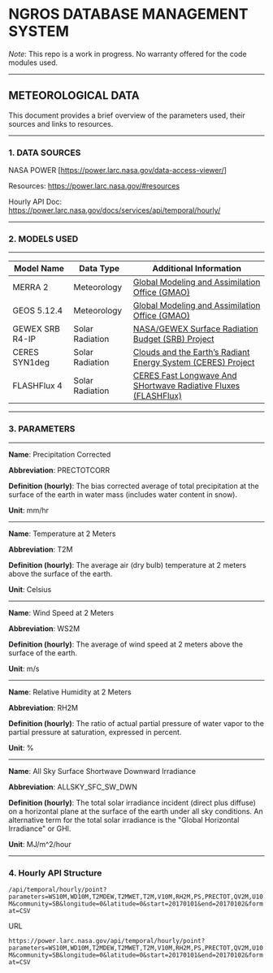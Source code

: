# NGROS DATABASE MANAGEMENT SYSTEM
*Note*: This repo is a work in progress. No warranty offered for the code modules used. 

----
## METEOROLOGICAL DATA

This document provides a brief overview of the parameters used, their sources and links to resources. 

---
### 1. DATA SOURCES

NASA POWER [<https://power.larc.nasa.gov/data-access-viewer/>]

Resources: <https://power.larc.nasa.gov/#resources>

Hourly API Doc: <https://power.larc.nasa.gov/docs/services/api/temporal/hourly/>

---
### 2. MODELS USED
---

| Model Name | Data Type | Additional Information |
| -------- | -------- | -------- |
| MERRA 2 | Meteorology | [Global Modeling and Assimilation Office (GMAO)](http://gmao.gsfc.nasa.gov/) |
| GEOS 5.12.4 | Meteorology | [Global Modeling and Assimilation Office (GMAO)](http://gmao.gsfc.nasa.gov/) |
| GEWEX SRB R4-IP | Solar Radiation | [NASA/GEWEX Surface Radiation Budget (SRB) Project](http://gewex-srb.larc.nasa.gov/) |
| CERES SYN1deg | Solar Radiation | [Clouds and the Earth’s Radiant Energy System (CERES) Project](https://ceres.larc.nasa.gov/) |
| FLASHFlux 4 | Solar Radiation | [CERES Fast Longwave And SHortwave Radiative Fluxes (FLASHFlux)](http://flashflux.larc.nasa.gov/) |

---
### 3. PARAMETERS

---
**Name**: Precipitation Corrected

**Abbreviation**: PRECTOTCORR

**Definition (hourly)**: The bias corrected average of total precipitation at the surface of the earth in water mass (includes water content in snow).

**Unit**: mm/hr

---
**Name**: Temperature at 2 Meters

**Abbreviation**: T2M

**Definition (hourly)**: The average air (dry bulb) temperature at 2 meters above the surface of the earth.

**Unit**: Celsius

---
**Name**: Wind Speed at 2 Meters

**Abbreviation**: WS2M

**Definition (hourly)**: The average of wind speed at 2 meters above the surface of the earth.

**Unit**: m/s

---
**Name**: Relative Humidity at 2 Meters

**Abbreviation**: RH2M

**Definition (hourly)**: The ratio of actual partial pressure of water vapor to the partial pressure at saturation, expressed in percent.

**Unit**: %

---
**Name**: All Sky Surface Shortwave Downward Irradiance

**Abbreviation**: ALLSKY_SFC_SW_DWN

**Definition (hourly)**: The total solar irradiance incident (direct plus diffuse) on a horizontal plane at the surface of the earth under all sky conditions. An alternative term for the total solar irradiance is the "Global Horizontal Irradiance" or GHI.

**Unit**: MJ/m^2/hour

---
### 4. Hourly API Structure

```/api/temporal/hourly/point?parameters=WS10M,WD10M,T2MDEW,T2MWET,T2M,V10M,RH2M,PS,PRECTOT,QV2M,U10M&community=SB&longitude=0&latitude=0&start=20170101&end=20170102&format=CSV```

URL

```https://power.larc.nasa.gov/api/temporal/hourly/point?parameters=WS10M,WD10M,T2MDEW,T2MWET,T2M,V10M,RH2M,PS,PRECTOT,QV2M,U10M&community=SB&longitude=0&latitude=0&start=20170101&end=20170102&format=CSV```
